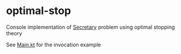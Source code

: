 # optimal-stop
Console implementation of [Secretary](https://en.wikipedia.org/wiki/Secretary_problem#1/e-law_of_best_choice) 
problem using optimal stopping theory 

See [Main.kt](/src/main/kotlin/com/github/semernitskaya/Main.kt) for the invocation example
